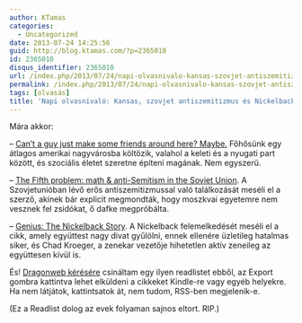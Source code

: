 ```yaml
---
author: KTamas
categories:
  - Uncategorized
date: 2013-07-24 14:25:56
guid: http://blog.ktamas.com/?p=2365010
id: 2365010
disqus_identifier: 2365010
url: /index.php/2013/07/24/napi-olvasnivalo-kansas-szovjet-antiszemitizmus-es-nickelback/
permalink: /index.php/2013/07/24/napi-olvasnivalo-kansas-szovjet-antiszemitizmus-es-nickelback/
tags: [olvasás]
title: 'Napi olvasnivaló: Kansas, szovjet antiszemitizmus és Nickelback'
---
```


Mára akkor:

&#8211; [Can&#8217;t a guy just make some friends around here? Maybe.](http://www.pitch.com/kansascity/alone-in-kc/Content?oid=3057325&showFullText=true&src=longreads) Főhősünk egy átlagos amerikai nagyvárosba költözik, valahol a keleti és a nyugati part között, és szociális életet szeretne építeni magának. Nem egyszerű.

&#8211; [The Fifth problem: math & anti-Semitism in the Soviet Union](http://www.newcriterion.com/articles.cfm/The-Fifth-problem--math---anti-Semitism-in-the-Soviet-Union-7446). A Szovjetunióban lévő erős antiszemitizmussal való találkozását meséli el a szerző, akinek bár explicit megmondták, hogy moszkvai egyetemre nem vesznek fel zsidókat, ő dafke megpróbálta.

&#8211; [Genius: The Nickelback Story](http://www.businessweek.com/articles/2012-11-08/genius-the-nickelback-story). A Nickelback felemelkedését meséli el a cikk, amely együttest nagy divat gyűlölni, ennek ellenére üzletileg hatalmas siker, és Chad Kroeger, a zenekar vezetője hihetetlen aktív zeneileg az együttesen kívül is.

És! [Dragonweb kérésére](https://twitter.com/dragonweb/status/359668001643040768) csináltam egy ilyen readlistet ebből, az Export gombra kattintva lehet elküldeni a cikkeket Kindle-re vagy egyéb helyekre. Ha nem látjátok, kattintsatok át, nem tudom, RSS-ben megjelenik-e.

(Ez a Readlist dolog az evek folyaman sajnos eltort. RIP.)
